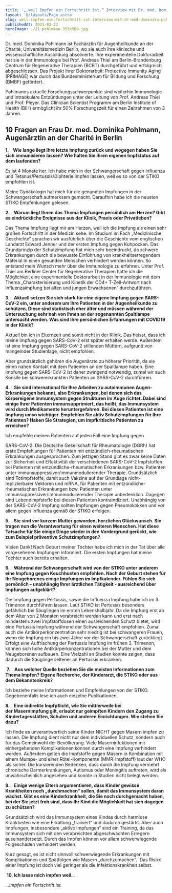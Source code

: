 ```yaml
---
title: '„…weil Impfen ein Fortschritt ist.“ Interview mit Dr. med. Dominika Pohlmann'
layout: '@/layouts/Page.astro'
slug: weil-impfen-ein-fortschritt-ist-interview-mit-dr-med-dominika-pohlmann
publishedAt: 2021-03-22
heroImage: ./21-pohlmann-353x500.jpg
---
```


Dr. med. Dominika Pohlmann ist Fachärztin für Augenheilkunde an der Charité, Universitätsmedizin Berlin, wo sie auch ihre klinische und wissenschaftliche Ausbildung absolvierte. Ihre experimentelle Doktorarbeit hat sie in der Immunologie bei Prof. Andreas Thiel am Berlin-Brandenburg Centrum für Regenerative Therapien (BCRT) durchgeführt und erfolgreich abgeschlossen. Das Projekt ihrer Doktorarbeit: Protective Immunity Aging (PRIMAGE) war durch das Bundesministerium für Bildung und Forschung (BMBF) gefördert. 

Pohlmanns aktuelle Forschungsschwerpunkte sind weiterhin Immunologie und intraokulare Entzündungen unter der Leitung von Prof. Andreas Thiel und Prof. Pleyer. Das Clinician Scientist Programm am Berlin Institute of Health (BIH) ermöglicht ihr 50% Forschungszeit für einen Zeitrahmen von 3 Jahren.

10 Fragen an Frau Dr. med. Dominika Pohlmann, Augenärztin an der Charité in Berlin
----------------------------------------------------------------------------------

**1.    Wie lange liegt Ihre letzte Impfung zurück und wogegen haben Sie sich immunisieren lassen? Wie halten Sie Ihren eigenen Impfstatus auf dem laufenden?** 

Es ist 4 Monate her. Ich habe mich in der Schwangerschaft gegen Influenza und Tetanus/Pertussis/Diphterie impfen lassen, weil es so von der STIKO empfohlen ist.

Meine Gynäkologin hat mich für die genannten Impfungen in der Schwangerschaft aufmerksam gemacht. Daraufhin habe ich die neusten STIKO Empfehlungen gelesen.

**2.    Warum liegt Ihnen das Thema Impfungen persönlich am Herzen? Gibt es eindrückliche Ereignisse aus der Klinik, Praxis oder Privatleben?**

Das Thema Impfung liegt mir am Herzen, weil ich die Impfung als einen sehr großen Fortschritt in der Medizin sehe. Im Studium im Fach „Medizinische Geschichte“ sprachen wir ausführlich über die Geschichte vom englischen Landarzt Edward Jenner und der ersten Impfung gegen Kuhpocken. Das Grundprinzip der Schutzimpfung hat mich sehr beeindruckt, da schwere Erkrankungen durch die bewusste Einführung von krankheitserregendem Material in einen gesunden Menschen verhindert werden können. So entstand mein Wunsch mehr über die Immunologie zu erfahren. Unter Prof. Thiel am Berliner Center für Regenerative Therapien hatte ich die Möglichkeit eine experimentelle Doktorarbeit in der Immunologie mit dem Thema „Charakterisierung und Kinetik der CD4+ T-Zell-Antwort nach Influenzaimpfung bei alten und jungen Erwachsenen“ durchzuführen.

**3.    Aktuell setzen Sie sich stark für eine eigene Impfung gegen SARS-CoV-2 ein, unter anderem um Ihre Patienten in der Augenheilkunde zu schützen. Diese sind statistisch eher älter und müssen während der Untersuchung sehr nah von Ihnen an der sogenannten Spaltlampe untersucht werden. Was sind Ihre persönlichen Erfahrungen mit COVID19 in der Klinik?**

Aktuell bin ich in Elternzeit und somit nicht in der Klinik. Das heisst, dass ich meine Impfung gegen SARS-CoV-2 erst später erhalten werde. Außerdem ist eine Impfung gegen SARS-CoV-2 stillenden Müttern, aufgrund von mangelnder Studienlage, nicht empfohlen.

Aber grundsätzlich gehören die Augenärzte zu höherer Priorität, da sie einen nahen Kontakt mit dem Patienten an der Spaltlampe haben. Eine Impfung gegen SARS-CoV-2 ist daher zwingend notwendig, zumal wir auch Konsile bei schwererkrankten Patienten an SARS-CoV-2 durchführen.

**4.    Sie sind international für Ihre Arbeiten zu autoimmunen Augen-Erkrankungen bekannt, also Erkrankungen, bei denen sich das körpereigene Immunsystem gegen Strukturen im Auge richtet. Dabei sind einige Ihrer Patienten immunsupprimiert, das heißt, das Immunsystem wird durch Medikamente heruntergefahren. Bei diesen Patienten ist eine Impfung umso wichtiger. Empfehlen Sie aktiv Schutzimpfungen für Ihre Patienten? Haben Sie Strategien, um impfkritische Patienten zu erreichen?**

Ich empfehle meinen Patienten auf jeden Fall eine Impfung gegen

SARS-CoV-2. Die Deutsche Gesellschaft für Rheumatologie (DGRh) hat erste Empfehlungen für Patienten mit entzündlich-rheumatischen Erkrankungen ausgesprochen. Zum jetzigen Stand gibt es zwar keine Daten zur Sicherheit und Effektivität der verschiedenen SARS-CoV-2 Impfstoffen bei Patienten mit entzündliche-rheumatischen Erkrankungen bzw. Patienten unter immunsuppressiver/immunmodulierender Therapie. Grundsätzlich sind Totimpfstoffe, damit auch Vakzine auf der Grundlage nicht-replizierbarer Vektoren und mRNA, für Patienten mit entzündliche-rheumatischen Erkrankungen bzw. Patienten unter immunsuppressiver/immunmodulierender Therapie unbedenklich. Dagegen sind Lebendimpfstoffe bei diesen Patienten kontraindiziert. Unabhängig von der SARS-CoV-2 Impfung sollten Impfungen gegen Pneumokokken und vor allem gegen Influenza gemäß der STIKO erfolgen.

**5.    Sie sind vor kurzem Mutter geworden, herzlichen Glückwunsch. Sie tragen nun die Verantwortung für einen weiteren Menschen. Hat diese Tatsache für Sie einige Dinge wieder in den Vordergrund gerückt, wie zum Beispiel präventive Schutzimpfungen?** 

Vielen Dank! Nach Geburt meiner Tochter habe ich mich in der Tat über alle vorgesehenen Impfungen informiert. Die ersten Impfungen hat meine Tochter auch bereits erhalten.

**6.    Während der Schwangerschaft wird von der STIKO unter anderem eine Impfung gegen Keuchhusten empfohlen. Nach der Geburt stehen für Ihr Neugeborenes einige Impfungen im Impfkalender. Fühlen Sie sich persönlich – unabhängig Ihrer ärztlichen Tätigkeit - ausreichend über Impfungen aufgeklärt?**

Die Impfung gegen Pertussis, sowie die Influenza Impfung habe ich im 3. Trimenon durchführen lassen. Laut STIKO ist Pertussis besonders gefährlich bei Säuglingen im ersten Lebenshalbjahr. Da die Impfung erst ab dem Alter von 2 Monaten verabreicht werden kann und erst nach mindestens zwei Impfstoffdosen einen ausreichenden Schutz bietet, wird eine Pertussis Impfung während der Schwangerschaft empfohlen. Zumal auch die Antikörperkonzentration sehr niedrig ist bei schwangeren Frauen, wenn die Impfung ein bis zwei Jahre vor der Schwangerschaft zurückliegt. Erfolgt eine Auffrischung der Pertussis Impfung im frühen 3. Trimenon, können sich hohe Antikörperkonzentrationen bei der Mutter und dem Neugeborenen aufbauen. Eine Vielzahl an Studien konnte zeigen, dass dadurch die Säuglinge seltener an Pertussis erkranken.

 **7.    Aus welcher Quelle beziehen Sie die meisten Informationen zum Thema Impfen? Eigene Recherche, der Kinderarzt, die STIKO oder aus dem Bekanntenkreis?**  

Ich beziehe meine Informationen und Empfehlungen von der STIKO. Gegebenenfalls lese ich auch einzelne Publikationen.

**8.    Eine indirekte Impfpflicht, wie Sie mittlerweile bei der Masernimpfung gilt, erlaubt nur geimpften Kindern den Zugang zu Kindertagesstätten, Schulen und anderen Einrichtungen. Wie stehen Sie dazu?**

Ich finde es unverantwortlich seine Kinder NICHT gegen Masern impfen zu lassen. Die Impfung dient nicht nur dem individuellen Schutz, sondern auch für das Gemeinwohl der Bevölkerung. Viele Maserninfektionen mit einhergehenden Komplikationen können durch eine Impfung verhindert werden. Außerdem gelten die Impfstoffe gegen Masern in Kombination mit einem Mumps- und einer Rötel-Komponente (MMR-Impfstoff) laut der WHO als sicher. Die kursierenden Bedenken, dass durch die Impfung vermehrt chronische Darmerkrankungen, Autismus oder Meningitis auftreten, wird als unwahrscheinlich angesehen und konnte in Studien nicht belegt werden.

**9.    Einige wenige Eltern argumentieren, dass Kinder gewisse Krankheiten noch „durchmachen“ sollen, damit das Immunsystem daran wächst. Gibt es eine Kinderkrankheit, die Sie noch durchgemacht haben, bei der Sie jetzt froh sind, dass Ihr Kind die Möglichkeit hat sich dagegen zu schützen?**  

Grundsätzlich wird das Immunsystem eines Kindes durch harmlose Krankheiten wie eine Erkältung „trainiert“ und dadurch gestärkt. Aber auch Impfungen, insbesondere „aktive Impfungen“ sind ein Training, da das Immunsystem sich mit den verabreichten abgeschwächten Erregern auseinandersetzt. Durch das Impfen können vor allem schwerwiegende Folgeschäden verhindert werden.

Kurz gesagt, es ist nicht sinnvoll schwerwiegende Erkrankungen mit Komplikationen und Spätfolgen wie Masern „durchzumachen“.  Das Risiko einer Impfung ist doch viel geringer als die Infektionskrankheit selbst.

 **10\. Ich lasse mich impfen weil**…

_…Impfen ein Fortschritt ist._